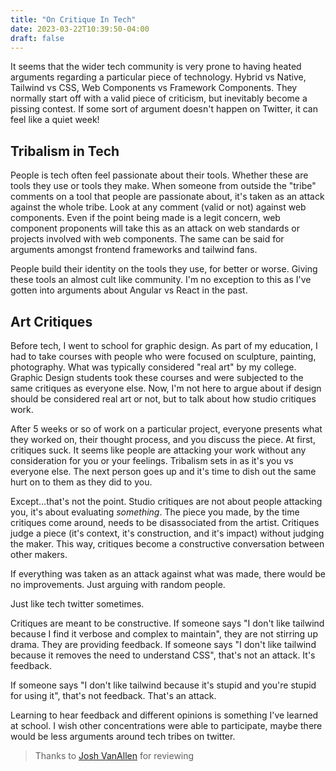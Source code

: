 ```yaml
---
title: "On Critique In Tech"
date: 2023-03-22T10:39:50-04:00
draft: false
---
```


It seems that the wider tech community is very prone to having heated arguments regarding a particular piece of technology. Hybrid vs Native, Tailwind vs CSS, Web Components vs Framework Components. They normally start off with a valid piece of criticism, but inevitably become a pissing contest. If some sort of argument doesn't happen on Twitter, it can feel like a quiet week!

## Tribalism in Tech 

People is tech often feel passionate about their tools. Whether these are tools they use or tools they make. When someone from outside the "tribe" comments on a tool that people are passionate about, it's taken as an attack against the whole tribe. Look at any comment (valid or not) against web components. Even if the point being made is a legit concern, web component proponents will take this as an attack on web standards or projects involved with web components. The same can be said for arguments amongst frontend frameworks and tailwind fans.

People build their identity on the tools they use, for better or worse. Giving these tools an almost cult like community. I'm no exception to this as I've gotten into arguments about Angular vs React in the past. 


## Art Critiques 

Before tech, I went to school for graphic design. As part of my education, I had to take courses with people who were focused on sculpture, painting, photography. What was typically considered "real art" by my college. Graphic Design students took these courses and were subjected to the same critiques as everyone else. Now, I'm not here to argue about if design should be considered real art or not, but to talk about how studio critiques work.

After 5 weeks or so of work on a particular project, everyone presents what they worked on, their thought process, and you discuss the piece. At first, critiques suck. It seems like people are attacking your work without any consideration for you or your feelings. Tribalism sets in as it's you vs everyone else. The next person goes up and it's time to dish out the same hurt on to them as they did to you.

Except...that's not the point. Studio critiques are not about people attacking you, it's about evaluating _something_. The piece you made, by the time critiques come around, needs to be disassociated from the artist. Critiques judge a piece (it's context, it's construction, and it's impact) without judging the maker. This way, critiques become a constructive conversation between other makers.

If everything was taken as an attack against what was made, there would be no improvements. Just arguing with random people.

Just like tech twitter sometimes.

Critiques are meant to be constructive. If someone says "I don't like tailwind because I find it verbose and complex to maintain", they are not stirring up drama. They are providing feedback. If someone says "I don't like tailwind because it removes the need to understand CSS", that's not an attack. It's feedback.

If someone says "I don't like tailwind because it's stupid and you're stupid for using it", that's not feedback. That's an attack.

Learning to hear feedback and different opinions is something I've learned at school. I wish other concentrations were able to participate, maybe there would be less arguments around tech tribes on twitter.

>Thanks to [Josh VanAllen](https://twitter.com/JVAsays) for reviewing
